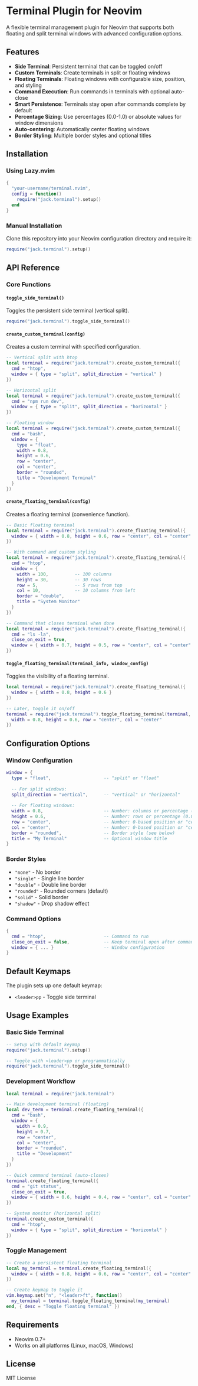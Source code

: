 # Terminal Plugin for Neovim

A flexible terminal management plugin for Neovim that supports both floating and split terminal windows with advanced configuration options.

## Features

- **Side Terminal**: Persistent terminal that can be toggled on/off
- **Custom Terminals**: Create terminals in split or floating windows
- **Floating Terminals**: Floating windows with configurable size, position, and styling
- **Command Execution**: Run commands in terminals with optional auto-close
- **Smart Persistence**: Terminals stay open after commands complete by default
- **Percentage Sizing**: Use percentages (0.0-1.0) or absolute values for window dimensions
- **Auto-centering**: Automatically center floating windows
- **Border Styling**: Multiple border styles and optional titles

## Installation

### Using Lazy.nvim
```lua
{
  "your-username/terminal.nvim",
  config = function()
    require("jack.terminal").setup()
  end
}
```

### Manual Installation
Clone this repository into your Neovim configuration directory and require it:
```lua
require("jack.terminal").setup()
```

## API Reference

### Core Functions

#### `toggle_side_terminal()`
Toggles the persistent side terminal (vertical split).
```lua
require("jack.terminal").toggle_side_terminal()
```

#### `create_custom_terminal(config)`
Creates a custom terminal with specified configuration.
```lua
-- Vertical split with htop
local terminal = require("jack.terminal").create_custom_terminal({
  cmd = "htop",
  window = { type = "split", split_direction = "vertical" }
})

-- Horizontal split 
local terminal = require("jack.terminal").create_custom_terminal({
  cmd = "npm run dev",
  window = { type = "split", split_direction = "horizontal" }
})

-- Floating window
local terminal = require("jack.terminal").create_custom_terminal({
  cmd = "bash",
  window = {
    type = "float",
    width = 0.8,
    height = 0.6,
    row = "center",
    col = "center",
    border = "rounded",
    title = "Development Terminal"
  }
})
```

#### `create_floating_terminal(config)`
Creates a floating terminal (convenience function).
```lua
-- Basic floating terminal
local terminal = require("jack.terminal").create_floating_terminal({
  window = { width = 0.8, height = 0.6, row = "center", col = "center" }
})

-- With command and custom styling
local terminal = require("jack.terminal").create_floating_terminal({
  cmd = "htop",
  window = {
    width = 100,          -- 100 columns
    height = 30,          -- 30 rows
    row = 5,              -- 5 rows from top
    col = 10,             -- 10 columns from left
    border = "double",
    title = "System Monitor"
  }
})

-- Command that closes terminal when done
local terminal = require("jack.terminal").create_floating_terminal({
  cmd = "ls -la",
  close_on_exit = true,
  window = { width = 0.7, height = 0.5, row = "center", col = "center" }
})
```

#### `toggle_floating_terminal(terminal_info, window_config)`
Toggles the visibility of a floating terminal.
```lua
local terminal = require("jack.terminal").create_floating_terminal({
  window = { width = 0.8, height = 0.6 }
})

-- Later, toggle it on/off
terminal = require("jack.terminal").toggle_floating_terminal(terminal, {
  width = 0.8, height = 0.6, row = "center", col = "center"
})
```

## Configuration Options

### Window Configuration
```lua
window = {
  type = "float",                    -- "split" or "float"
  
  -- For split windows:
  split_direction = "vertical",      -- "vertical" or "horizontal"
  
  -- For floating windows:
  width = 0.8,                       -- Number: columns or percentage (0.0-1.0)
  height = 0.6,                      -- Number: rows or percentage (0.0-1.0) 
  row = "center",                    -- Number: 0-based position or "center"
  col = "center",                    -- Number: 0-based position or "center"
  border = "rounded",                -- Border style (see below)
  title = "My Terminal"              -- Optional window title
}
```

### Border Styles
- `"none"` - No border
- `"single"` - Single line border
- `"double"` - Double line border  
- `"rounded"` - Rounded corners (default)
- `"solid"` - Solid border
- `"shadow"` - Drop shadow effect

### Command Options
```lua
{
  cmd = "htop",                      -- Command to run
  close_on_exit = false,             -- Keep terminal open after command (default: false)
  window = { ... }                   -- Window configuration
}
```

## Default Keymaps

The plugin sets up one default keymap:
- `<leader>pp` - Toggle side terminal

## Usage Examples

### Basic Side Terminal
```lua
-- Setup with default keymap
require("jack.terminal").setup()

-- Toggle with <leader>pp or programmatically
require("jack.terminal").toggle_side_terminal()
```

### Development Workflow
```lua
local terminal = require("jack.terminal")

-- Main development terminal (floating)
local dev_term = terminal.create_floating_terminal({
  cmd = "bash",
  window = {
    width = 0.9,
    height = 0.7,
    row = "center", 
    col = "center",
    border = "rounded",
    title = "Development"
  }
})

-- Quick command terminal (auto-closes)
terminal.create_floating_terminal({
  cmd = "git status",
  close_on_exit = true,
  window = { width = 0.6, height = 0.4, row = "center", col = "center" }
})

-- System monitor (horizontal split)
terminal.create_custom_terminal({
  cmd = "htop",
  window = { type = "split", split_direction = "horizontal" }
})
```

### Toggle Management
```lua
-- Create a persistent floating terminal
local my_terminal = terminal.create_floating_terminal({
  window = { width = 0.8, height = 0.6, row = "center", col = "center" }
})

-- Create keymap to toggle it
vim.keymap.set("n", "<leader>ft", function()
  my_terminal = terminal.toggle_floating_terminal(my_terminal)
end, { desc = "Toggle floating terminal" })
```

## Requirements

- Neovim 0.7+
- Works on all platforms (Linux, macOS, Windows)

## License

MIT License